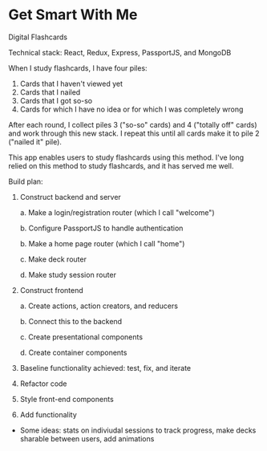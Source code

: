 # Get Smart With Me
Digital Flashcards

Technical stack: React, Redux, Express, PassportJS, and MongoDB 

When I study flashcards, I have four piles: 
1. Cards that I haven't viewed yet 
2. Cards that I nailed 
3. Cards that I got so-so 
4. Cards for which I have no idea or for which I was completely wrong 

After each round, I collect piles 3 ("so-so" cards) and 4 ("totally off" cards) and work through this new stack. I repeat this until all cards make it to pile 2 ("nailed it" pile). 

This app enables users to study flashcards using this method. I've long relied on this method to study flashcards, and it has served me well. 



Build plan: 
1. Construct backend and server

    a. Make a login/registration router (which I call "welcome") 

    b. Configure PassportJS to handle authentication

    b. Make a home page router (which I call "home") 

    c. Make deck router 

    d. Make study session router 
  
2. Construct frontend

    a. Create actions, action creators, and reducers

    b. Connect this to the backend 

    c. Create presentational components 

    d. Create container components
    
3. Baseline functionality achieved: test, fix, and iterate 
4. Refactor code 
5. Style front-end components 
6. Add functionality 
  
  - Some ideas: stats on indiviudal sessions to track progress, make decks sharable between users, add animations 
